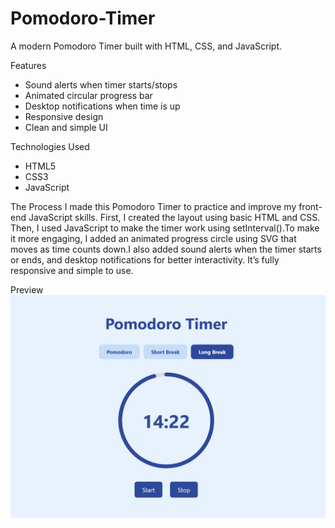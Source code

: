 # Pomodoro-Timer
A modern Pomodoro Timer built with HTML, CSS, and JavaScript.

 Features
- Sound alerts when timer starts/stops  
- Animated circular progress bar  
- Desktop notifications when time is up  
- Responsive design  
- Clean and simple UI  

Technologies Used
- HTML5  
- CSS3  
- JavaScript

The Process
I made this Pomodoro Timer to practice and improve my front-end JavaScript skills.
First, I created the layout using basic HTML and CSS. Then, I used JavaScript to make the timer work using setInterval().To make it more engaging, I added an animated progress circle using SVG that moves as time counts down.I also added sound alerts when the timer starts or ends, and desktop notifications for better interactivity. It’s fully responsive and simple to use.

Preview
![App Preview](./preview.png)

